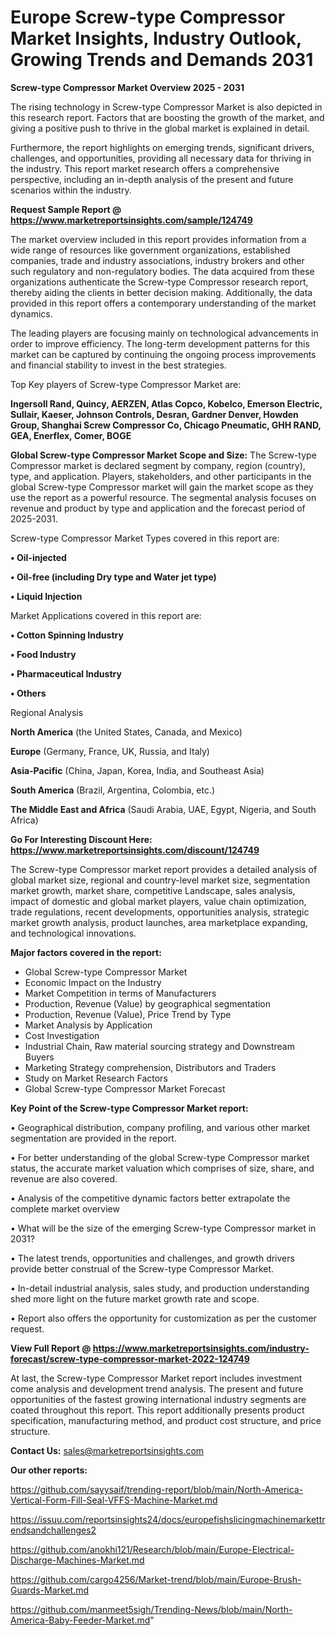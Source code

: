 # Europe Screw-type Compressor Market Insights, Industry Outlook, Growing Trends and Demands 2031

<Strong> Screw-type Compressor Market Overview 2025 - 2031</strong>

The rising technology in Screw-type Compressor Market is also depicted in this research report. Factors that are boosting the growth of the market, and giving a positive push to thrive in the global market is explained in detail.

Furthermore, the report highlights on emerging trends, significant drivers, challenges, and opportunities, providing all necessary data for thriving in the industry. This report market research offers a comprehensive perspective, including an in-depth analysis of the present and future scenarios within the industry.

<strong>Request Sample Report @ <a href=https://www.marketreportsinsights.com/sample/124749>https://www.marketreportsinsights.com/sample/124749</a></strong>

The market overview included in this report provides information from a wide range of resources like government organizations, established companies, trade and industry associations, industry brokers and other such regulatory and non-regulatory bodies. The data acquired from these organizations authenticate the Screw-type Compressor research report, thereby aiding the clients in better decision making. Additionally, the data provided in this report offers a contemporary understanding of the market dynamics.

The leading players are focusing mainly on technological advancements in order to improve efficiency. The long-term development patterns for this market can be captured by continuing the ongoing process improvements and financial stability to invest in the best strategies.

Top Key players of Screw-type Compressor Market are:

<strong>Ingersoll Rand, Quincy, AERZEN, Atlas Copco, Kobelco, Emerson Electric, Sullair, Kaeser, Johnson Controls, Desran, Gardner Denver, Howden Group, Shanghai Screw Compressor Co, Chicago Pneumatic, GHH RAND, GEA, Enerflex, Comer, BOGE</strong>

<strong><b>Global Screw-type Compressor Market Scope and Size:</b></strong>
The Screw-type Compressor market is declared segment by company, region (country), type, and application. Players, stakeholders, and other participants in the global Screw-type Compressor market will gain the market scope as they use the report as a powerful resource. The segmental analysis focuses on revenue and product by type and application and the forecast period of 2025-2031.

Screw-type Compressor Market Types covered in this report are:

<strong>• Oil-injected

• Oil-free (including Dry type and Water jet type)

• Liquid Injection</strong>

Market Applications covered in this report are:

<strong>• Cotton Spinning Industry

• Food Industry

• Pharmaceutical Industry

• Others</strong> 

Regional Analysis

<strong>North America</strong> (the United States, Canada, and Mexico)

<strong>Europe</strong> (Germany, France, UK, Russia, and Italy)

<strong>Asia-Pacific</strong> (China, Japan, Korea, India, and Southeast Asia)

<strong>South America</strong> (Brazil, Argentina, Colombia, etc.)

<strong>The Middle East and Africa</strong> (Saudi Arabia, UAE, Egypt, Nigeria, and South Africa)

<strong>Go For Interesting Discount Here: <a href=https://www.marketreportsinsights.com/discount/124749>https://www.marketreportsinsights.com/discount/124749</a></strong>

The Screw-type Compressor market report provides a detailed analysis of global market size, regional and country-level market size, segmentation market growth, market share, competitive Landscape, sales analysis, impact of domestic and global market players, value chain optimization, trade regulations, recent developments, opportunities analysis, strategic market growth analysis, product launches, area marketplace expanding, and technological innovations.

<strong><b>Major factors covered in the report:</b></strong>
<ul>
  <li>Global Screw-type Compressor Market </li>
  <li>Economic Impact on the Industry</li>
  <li>Market Competition in terms of Manufacturers</li>
  <li>Production, Revenue (Value) by geographical segmentation</li>
  <li>Production, Revenue (Value), Price Trend by Type</li>
  <li>Market Analysis by Application</li>
  <li>Cost Investigation</li>
  <li>Industrial Chain, Raw material sourcing strategy and Downstream Buyers</li>
  <li>Marketing Strategy comprehension, Distributors and Traders</li>
  <li>Study on Market Research Factors</li>
  <li>Global Screw-type Compressor Market Forecast</li>
</ul>

<strong><b>Key Point of the Screw-type Compressor Market report:</b></strong>

• Geographical distribution, company profiling, and various other market segmentation are provided in the report.

• For better understanding of the global Screw-type Compressor market status, the accurate market valuation which comprises of size, share, and revenue are also covered.

• Analysis of the competitive dynamic factors better extrapolate the complete market overview

• What will be the size of the emerging Screw-type Compressor market in 2031?

• The latest trends, opportunities and challenges, and growth drivers provide better construal of the Screw-type Compressor Market.

• In-detail industrial analysis, sales study, and production understanding shed more light on the future market growth rate and scope.

• Report also offers the opportunity for customization as per the customer request.

<strong><b>View Full Report @ <a href=https://www.marketreportsinsights.com/industry-forecast/screw-type-compressor-market-2022-124749>https://www.marketreportsinsights.com/industry-forecast/screw-type-compressor-market-2022-124749</a></b></strong>


At last, the Screw-type Compressor Market report includes investment come analysis and development trend analysis. The present and future opportunities of the fastest growing international industry segments are coated throughout this report. This report additionally presents product specification, manufacturing method, and product cost structure, and price structure.

<strong>Contact Us:</strong>
sales@marketreportsinsights.com

<strong>Our other reports:</strong>

<a href=https://github.com/sayysaif/trending-report/blob/main/North-America-Vertical-Form-Fill-Seal-VFFS-Machine-Market.md>https://github.com/sayysaif/trending-report/blob/main/North-America-Vertical-Form-Fill-Seal-VFFS-Machine-Market.md</a>

<a href=https://issuu.com/reportsinsights24/docs/europefishslicingmachinemarkettrendsandchallenges2>https://issuu.com/reportsinsights24/docs/europefishslicingmachinemarkettrendsandchallenges2</a>

<a href=https://github.com/anokhi121/Research/blob/main/Europe-Electrical-Discharge-Machines-Market.md>https://github.com/anokhi121/Research/blob/main/Europe-Electrical-Discharge-Machines-Market.md</a>

<a href=https://github.com/cargo4256/Market-trend/blob/main/Europe-Brush-Guards-Market.md>https://github.com/cargo4256/Market-trend/blob/main/Europe-Brush-Guards-Market.md</a>

<a href=https://github.com/manmeet5sigh/Trending-News/blob/main/North-America-Baby-Feeder-Market.md>https://github.com/manmeet5sigh/Trending-News/blob/main/North-America-Baby-Feeder-Market.md</a>"
